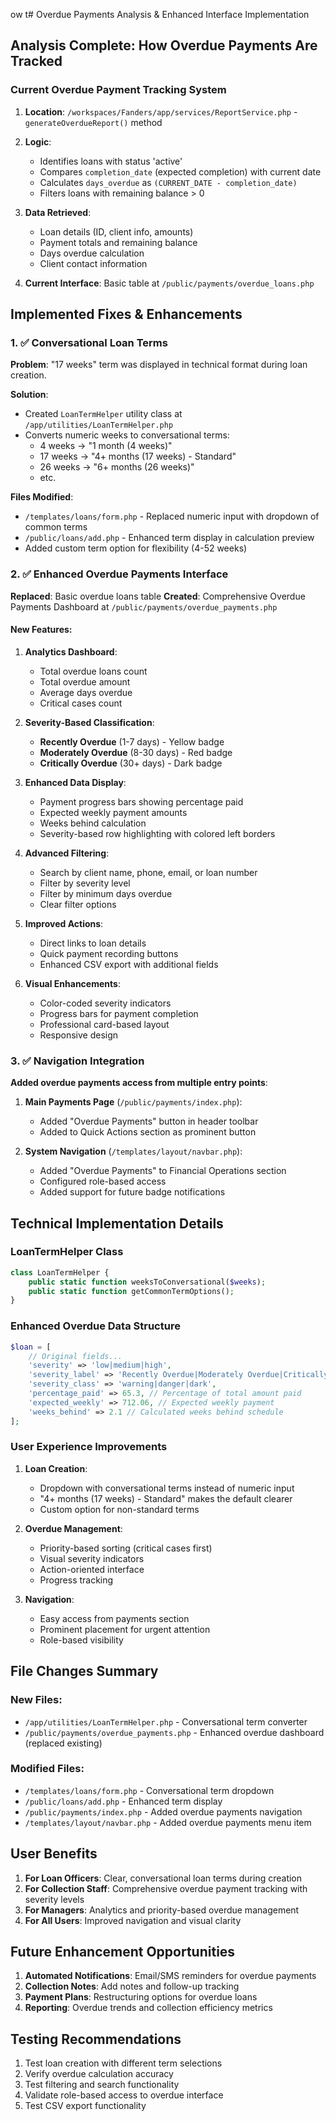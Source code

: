 ow t# Overdue Payments Analysis & Enhanced Interface Implementation

## Analysis Complete: How Overdue Payments Are Tracked

### Current Overdue Payment Tracking System

1. **Location**: `/workspaces/Fanders/app/services/ReportService.php` - `generateOverdueReport()` method
2. **Logic**: 
   - Identifies loans with status 'active'
   - Compares `completion_date` (expected completion) with current date
   - Calculates `days_overdue` as `(CURRENT_DATE - completion_date)`
   - Filters loans with remaining balance > 0

3. **Data Retrieved**:
   - Loan details (ID, client info, amounts)
   - Payment totals and remaining balance
   - Days overdue calculation
   - Client contact information

4. **Current Interface**: Basic table at `/public/payments/overdue_loans.php`

## Implemented Fixes & Enhancements

### 1. ✅ Conversational Loan Terms

**Problem**: "17 weeks" term was displayed in technical format during loan creation.

**Solution**: 
- Created `LoanTermHelper` utility class at `/app/utilities/LoanTermHelper.php`
- Converts numeric weeks to conversational terms:
  - 4 weeks → "1 month (4 weeks)"
  - 17 weeks → "4+ months (17 weeks) - Standard"
  - 26 weeks → "6+ months (26 weeks)"
  - etc.

**Files Modified**:
- `/templates/loans/form.php` - Replaced numeric input with dropdown of common terms
- `/public/loans/add.php` - Enhanced term display in calculation preview
- Added custom term option for flexibility (4-52 weeks)

### 2. ✅ Enhanced Overdue Payments Interface

**Replaced**: Basic overdue loans table
**Created**: Comprehensive Overdue Payments Dashboard at `/public/payments/overdue_payments.php`

#### New Features:

1. **Analytics Dashboard**:
   - Total overdue loans count
   - Total overdue amount
   - Average days overdue
   - Critical cases count

2. **Severity-Based Classification**:
   - **Recently Overdue** (1-7 days) - Yellow badge
   - **Moderately Overdue** (8-30 days) - Red badge  
   - **Critically Overdue** (30+ days) - Dark badge

3. **Enhanced Data Display**:
   - Payment progress bars showing percentage paid
   - Expected weekly payment amounts
   - Weeks behind calculation
   - Severity-based row highlighting with colored left borders

4. **Advanced Filtering**:
   - Search by client name, phone, email, or loan number
   - Filter by severity level
   - Filter by minimum days overdue
   - Clear filter options

5. **Improved Actions**:
   - Direct links to loan details
   - Quick payment recording buttons
   - Enhanced CSV export with additional fields

6. **Visual Enhancements**:
   - Color-coded severity indicators
   - Progress bars for payment completion
   - Professional card-based layout
   - Responsive design

### 3. ✅ Navigation Integration

**Added overdue payments access from multiple entry points**:

1. **Main Payments Page** (`/public/payments/index.php`):
   - Added "Overdue Payments" button in header toolbar
   - Added to Quick Actions section as prominent button

2. **System Navigation** (`/templates/layout/navbar.php`):
   - Added "Overdue Payments" to Financial Operations section
   - Configured role-based access
   - Added support for future badge notifications

## Technical Implementation Details

### LoanTermHelper Class
```php
class LoanTermHelper {
    public static function weeksToConversational($weeks);
    public static function getCommonTermOptions();
}
```

### Enhanced Overdue Data Structure
```php
$loan = [
    // Original fields...
    'severity' => 'low|medium|high',
    'severity_label' => 'Recently Overdue|Moderately Overdue|Critically Overdue',
    'severity_class' => 'warning|danger|dark',
    'percentage_paid' => 65.3, // Percentage of total amount paid
    'expected_weekly' => 712.06, // Expected weekly payment
    'weeks_behind' => 2.1 // Calculated weeks behind schedule
];
```

### User Experience Improvements

1. **Loan Creation**:
   - Dropdown with conversational terms instead of numeric input
   - "4+ months (17 weeks) - Standard" makes the default clearer
   - Custom option for non-standard terms

2. **Overdue Management**:
   - Priority-based sorting (critical cases first)
   - Visual severity indicators
   - Action-oriented interface
   - Progress tracking

3. **Navigation**:
   - Easy access from payments section
   - Prominent placement for urgent attention
   - Role-based visibility

## File Changes Summary

### New Files:
- `/app/utilities/LoanTermHelper.php` - Conversational term converter
- `/public/payments/overdue_payments.php` - Enhanced overdue dashboard (replaced existing)

### Modified Files:
- `/templates/loans/form.php` - Conversational term dropdown
- `/public/loans/add.php` - Enhanced term display
- `/public/payments/index.php` - Added overdue payments navigation
- `/templates/layout/navbar.php` - Added overdue payments menu item

## User Benefits

1. **For Loan Officers**: Clear, conversational loan terms during creation
2. **For Collection Staff**: Comprehensive overdue payment tracking with severity levels
3. **For Managers**: Analytics and priority-based overdue management
4. **For All Users**: Improved navigation and visual clarity

## Future Enhancement Opportunities

1. **Automated Notifications**: Email/SMS reminders for overdue payments
2. **Collection Notes**: Add notes and follow-up tracking
3. **Payment Plans**: Restructuring options for overdue loans
4. **Reporting**: Overdue trends and collection efficiency metrics

## Testing Recommendations

1. Test loan creation with different term selections
2. Verify overdue calculation accuracy
3. Test filtering and search functionality
4. Validate role-based access to overdue interface
5. Test CSV export functionality